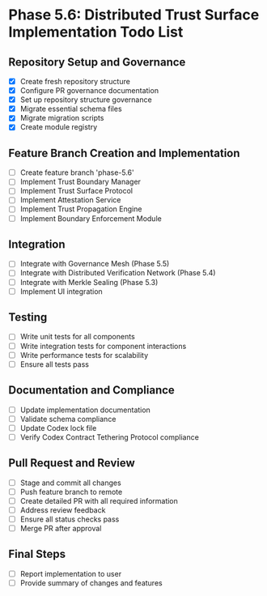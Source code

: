 # Phase 5.6: Distributed Trust Surface Implementation Todo List

## Repository Setup and Governance
- [x] Create fresh repository structure
- [x] Configure PR governance documentation
- [x] Set up repository structure governance
- [x] Migrate essential schema files
- [x] Migrate migration scripts
- [x] Create module registry

## Feature Branch Creation and Implementation
- [ ] Create feature branch 'phase-5.6'
- [ ] Implement Trust Boundary Manager
- [ ] Implement Trust Surface Protocol
- [ ] Implement Attestation Service
- [ ] Implement Trust Propagation Engine
- [ ] Implement Boundary Enforcement Module

## Integration
- [ ] Integrate with Governance Mesh (Phase 5.5)
- [ ] Integrate with Distributed Verification Network (Phase 5.4)
- [ ] Integrate with Merkle Sealing (Phase 5.3)
- [ ] Implement UI integration

## Testing
- [ ] Write unit tests for all components
- [ ] Write integration tests for component interactions
- [ ] Write performance tests for scalability
- [ ] Ensure all tests pass

## Documentation and Compliance
- [ ] Update implementation documentation
- [ ] Validate schema compliance
- [ ] Update Codex lock file
- [ ] Verify Codex Contract Tethering Protocol compliance

## Pull Request and Review
- [ ] Stage and commit all changes
- [ ] Push feature branch to remote
- [ ] Create detailed PR with all required information
- [ ] Address review feedback
- [ ] Ensure all status checks pass
- [ ] Merge PR after approval

## Final Steps
- [ ] Report implementation to user
- [ ] Provide summary of changes and features
